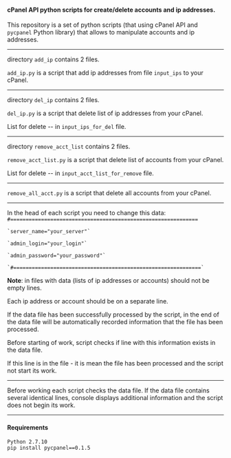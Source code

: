 #### cPanel API python scripts for create/delete accounts and ip addresses.

This repository is a set of python scripts (that using cPanel API and
`pycpanel` Рython library) that allows to manipulate accounts and ip addresses.

---------------

directory `add_ip`  contains 2 files.

`add_ip.py` is a script that add ip addresses from file `input_ips` to your cPanel.

---------------

directory `del_ip`  contains 2 files.

`del_ip.py` is a script that delete list of ip addresses from your cPanel.
  
List for delete -- in `input_ips_for_del` file.

---------------

directory `remove_acct_list`  contains 2 files.

`remove_acct_list.py` is a script that delete list of accounts from  your cPanel.

List for delete -- in `input_acct_list_for_remove` file.

---------------

`remove_all_acct.py` is a script that delete all accounts from your cPanel.

--------------

In the head of each script you need to change this data:
	`#=============================================================`

	`server_name="your_server"`

	`admin_login="your_login"`

	`admin_password="your_password"`

	`#=============================================================`

**Note**: in files with data (lists of ip addresses or accounts) should not be empty lines.

Each ip address or account should be on a separate line.

If the data file has been successfully processed by the script,
in the end of the data file will be automatically 
recorded information that the file has been processed.

Before starting of work, script checks if line with this information exists in the data file.

If this line is in the file -   it is mean the file has been processed
and the script not start its work.


-----------------------------------

Before working each script checks the data file.
If the data file contains several identical lines,
console displays additional information and the script does not begin its work.

-----------------------------------

#### Requirements
 
	Python 2.7.10
	pip install pycpanel==0.1.5













